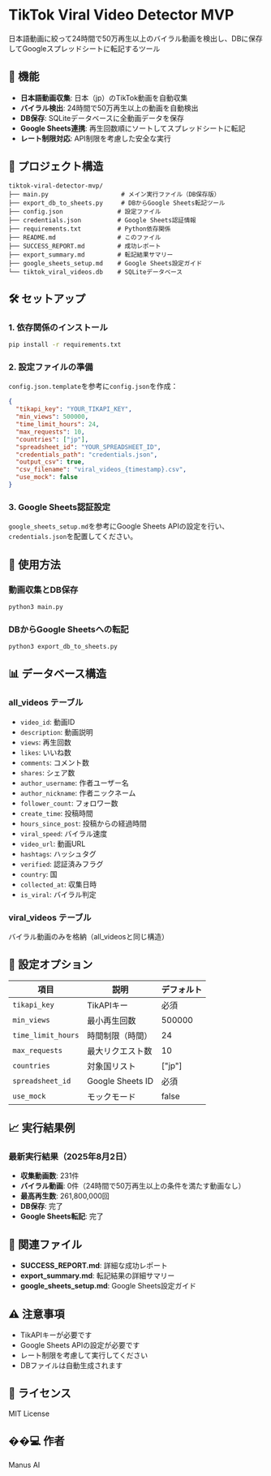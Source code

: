 # TikTok Viral Video Detector MVP

日本語動画に絞って24時間で50万再生以上のバイラル動画を検出し、DBに保存してGoogleスプレッドシートに転記するツール

## 🚀 機能

- **日本語動画収集**: 日本（jp）のTikTok動画を自動収集
- **バイラル検出**: 24時間で50万再生以上の動画を自動検出
- **DB保存**: SQLiteデータベースに全動画データを保存
- **Google Sheets連携**: 再生回数順にソートしてスプレッドシートに転記
- **レート制限対応**: API制限を考慮した安全な実行

## 📁 プロジェクト構造

```
tiktok-viral-detector-mvp/
├── main.py                    # メイン実行ファイル（DB保存版）
├── export_db_to_sheets.py     # DBからGoogle Sheets転記ツール
├── config.json               # 設定ファイル
├── credentials.json          # Google Sheets認証情報
├── requirements.txt          # Python依存関係
├── README.md                 # このファイル
├── SUCCESS_REPORT.md         # 成功レポート
├── export_summary.md         # 転記結果サマリー
├── google_sheets_setup.md    # Google Sheets設定ガイド
└── tiktok_viral_videos.db    # SQLiteデータベース
```

## 🛠️ セットアップ

### 1. 依存関係のインストール

```bash
pip install -r requirements.txt
```

### 2. 設定ファイルの準備

`config.json.template`を参考に`config.json`を作成：

```json
{
  "tikapi_key": "YOUR_TIKAPI_KEY",
  "min_views": 500000,
  "time_limit_hours": 24,
  "max_requests": 10,
  "countries": ["jp"],
  "spreadsheet_id": "YOUR_SPREADSHEET_ID",
  "credentials_path": "credentials.json",
  "output_csv": true,
  "csv_filename": "viral_videos_{timestamp}.csv",
  "use_mock": false
}
```

### 3. Google Sheets認証設定

`google_sheets_setup.md`を参考にGoogle Sheets APIの設定を行い、`credentials.json`を配置してください。

## 🎯 使用方法

### 動画収集とDB保存

```bash
python3 main.py
```

### DBからGoogle Sheetsへの転記

```bash
python3 export_db_to_sheets.py
```

## 📊 データベース構造

### all_videos テーブル
- `video_id`: 動画ID
- `description`: 動画説明
- `views`: 再生回数
- `likes`: いいね数
- `comments`: コメント数
- `shares`: シェア数
- `author_username`: 作者ユーザー名
- `author_nickname`: 作者ニックネーム
- `follower_count`: フォロワー数
- `create_time`: 投稿時間
- `hours_since_post`: 投稿からの経過時間
- `viral_speed`: バイラル速度
- `video_url`: 動画URL
- `hashtags`: ハッシュタグ
- `verified`: 認証済みフラグ
- `country`: 国
- `collected_at`: 収集日時
- `is_viral`: バイラル判定

### viral_videos テーブル
バイラル動画のみを格納（all_videosと同じ構造）

## 🔧 設定オプション

| 項目 | 説明 | デフォルト |
|------|------|------------|
| `tikapi_key` | TikAPIキー | 必須 |
| `min_views` | 最小再生回数 | 500000 |
| `time_limit_hours` | 時間制限（時間） | 24 |
| `max_requests` | 最大リクエスト数 | 10 |
| `countries` | 対象国リスト | ["jp"] |
| `spreadsheet_id` | Google Sheets ID | 必須 |
| `use_mock` | モックモード | false |

## 📈 実行結果例

### 最新実行結果（2025年8月2日）
- **収集動画数**: 231件
- **バイラル動画**: 0件（24時間で50万再生以上の条件を満たす動画なし）
- **最高再生数**: 261,800,000回
- **DB保存**: 完了
- **Google Sheets転記**: 完了

## 🔗 関連ファイル

- **SUCCESS_REPORT.md**: 詳細な成功レポート
- **export_summary.md**: 転記結果の詳細サマリー
- **google_sheets_setup.md**: Google Sheets設定ガイド

## ⚠️ 注意事項

- TikAPIキーが必要です
- Google Sheets APIの設定が必要です
- レート制限を考慮して実行してください
- DBファイルは自動生成されます

## 📝 ライセンス

MIT License

## ��‍💻 作者

Manus AI

